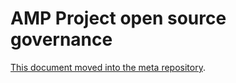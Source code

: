 # AMP Project open source governance

[This document moved into the meta repository](https://github.com/ampproject/meta/blob/master/GOVERNANCE.md).
